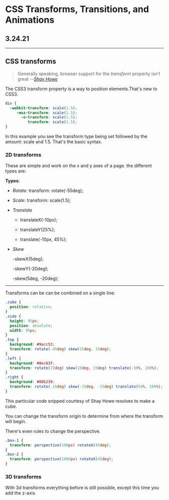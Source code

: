 # CSS Transforms, Transitions, and Animations

## 3.24.21

----

## CSS transforms

> Generally speaking, browser support for the *transform* property isn't great --<cite>[Shay Howe](https://learn.shayhowe.com/advanced-html-css/css-transforms/)</cite>

The CSS3 transform property is a way to position elements.That's new to CSS3.

````CSS
div {
  -webkit-transform: scale(1.5);
     -moz-transform: scale(1.5);
       -o-transform: scale(1.5);
          transform: scale(1.5);
}
````

In this example you see the transform type being set followed by the amount: scale and 1.5. That's the basic syntax.

### 2D transforms

These are simple and work on the x and y axes of a page. the different types are:

__Types__:

- _Rotate_: transform: rotate(-55deg);

- _Scale_: transform: scale(1.5);

- _Translate_

    - translateX(-10px);

    - translateY(25%);

    - translate(-10px, 45%);

- _Skew_

    -skewX(5deg);

    -skewY(-20deg);

    -skew(5deg, -20deg);

----

Transforms can be can be combined on a single line:

````CSS
.cube {
  position: relative;
}
.side {
  height: 95px;
  position: absolute;
  width: 95px;
}
.top {
  background: #9acc53;
  transform: rotate(-45deg) skew(15deg, 15deg);
}
.left {
  background: #8ec63f;
  transform: rotate(15deg) skew(15deg, 15deg) translate(-50%, 100%);
}
.right {
  background: #80b239;
  transform: rotate(-15deg) skew(-15deg, -15deg) translate(50%, 100%);
}
````

This particular code snipped courtesy of Shay Howe resolves to make a cube.

You can change the transform origin to determine from where the transform will begin.

There's even rules to change the perspective.

````CSS
.box-1 {
  transform: perspective(100px) rotateX(45deg);
}
.box-2 {
  transform: perspective(1000px) rotateX(45deg);
}
````

### 3D transforms

With 3d transforms everything before is still possible, except this time you add the z-axis.
<!--  -->